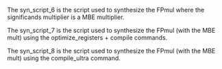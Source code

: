 The syn_script_6 is the script used to synthesize the FPmul where the significands multiplier is a MBE multiplier.

The syn_script_7 is the script used to synthesize the FPmul (with the MBE mult) using the optimize_registers + compile commands.

The syn_script_8 is the script used to synthesize the FPmul (with the MBE mult) using the compile_ultra command.
